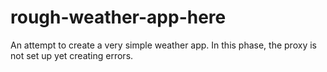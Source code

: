 # rough-weather-app-here
An attempt to create a very simple weather app. In this phase, the proxy is not set up yet creating errors.

